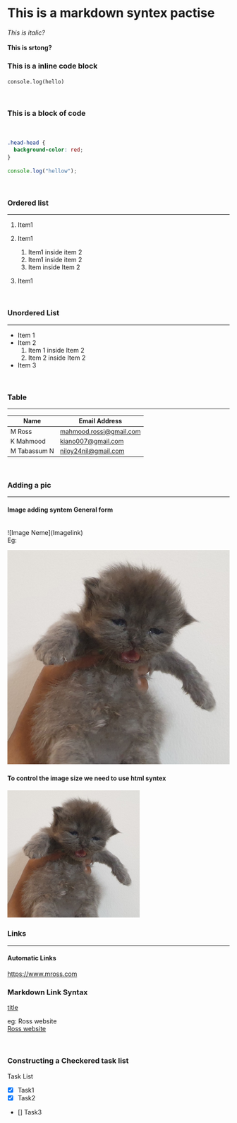 # This is a markdown syntex pactise

_This is italic?_  
<br/>
**This is srtong?**

### This is a inline code block

`console.log(hello)`

<br/>

### This is a block of code

<br/>

```css
.head-head {
  background-color: red;
}
```

```javascript
console.log("hellow");
```

<br/>

### Ordered list

---

1. Item1
1. Item1

   1. Item1 inside item 2
   1. Item1 inside item 2
   1. Item inside Item 2

1. Item1

<br/>

### Unordered List

---

- Item 1
- Item 2
  1. Item 1 inside Item 2
  1. Item 2 inside Item 2
- Item 3

<br/>

### Table

---

| Name         | Email Address           |
| ------------ | ----------------------- |
| M Ross       | mahmood.rossi@gmail.com |
| K Mahmood    | kiano007@gmail.com      |
| M Tabassum N | niloy24nil@gmail.com    |

<br/>

### Adding a pic

---

#### Image adding syntem General form

  <br/>
  ![Image Neme](Imagelink)  
  <br/> 
  Eg:

![Cat passport Pic](./img/catpass.jpg)

#### To control the image size we need to use html syntex

<img src="./img/catpass.jpg" width="300px">

### Links

---

#### Automatic Links

https://www.mross.com

### Markdown Link Syntax

[title](link)

eg: Ross website  
 [Ross website](https://www.mross.com)

 <br/>

### Constructing a Checkered task list

Task List

- [x] Task1
- [x] Task2
- [] Task3
